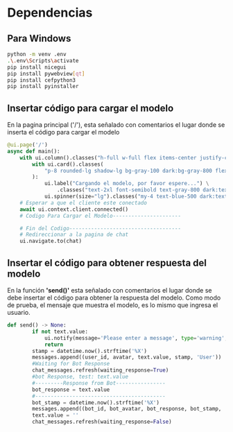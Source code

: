 # Dependencias

## Para Windows

```bash
python -m venv .env
.\.env\Scripts\activate
pip install nicegui
pip install pywebview[qt]
pip install cefpython3
pip install pyinstaller
```

## Insertar código para cargar el modelo

En la pagina principal ('/'), esta señalado con comentarios el lugar donde se inserta el código para cargar el modelo

```python
@ui.page('/')
async def main():
    with ui.column().classes("h-full w-full flex items-center justify-center"):
        with ui.card().classes(
            "p-8 rounded-lg shadow-lg bg-gray-100 dark:bg-gray-800 flex flex-col items-center justify-center"
        ):
            ui.label("Cargando el modelo, por favor espere...") \
                .classes("text-2xl font-semibold text-gray-800 dark:text-gray-200 mb-4")
            ui.spinner(size="lg").classes("my-4 text-blue-500 dark:text-blue-300")
    # Esperar a que el cliente este conectado
    await ui.context.client.connected()
    # Codigo Para Cargar el Modelo----------------------

    # Fin del Codigo------------------------------------
    # Redireccionar a la pagina de chat
    ui.navigate.to(chat)
```

## Insertar el código para obtener respuesta del modelo

En la función **'send()'** esta señalado con comentarios el lugar donde se debe insertar el código para obtener la respuesta del modelo. Como modo de prueba, el mensaje que muestra el modelo, es lo mismo que ingresa el usuario.

```python
def send() -> None:
        if not text.value:
            ui.notify(message='Please enter a message', type='warning',close_button=True)
            return
        stamp = datetime.now().strftime('%X')
        messages.append((user_id, avatar, text.value, stamp, 'User'))
        #Waiting for Bot Response
        chat_messages.refresh(waiting_response=True)
        #bot Response, test: text.value
        #---------Response from Bot----------------
        bot_response = text.value
        #------------------------------------------
        bot_stamp = datetime.now().strftime('%X')
        messages.append((bot_id, bot_avatar, bot_response, bot_stamp, 'Bot'))
        text.value = ''
        chat_messages.refresh(waiting_response=False)
```
